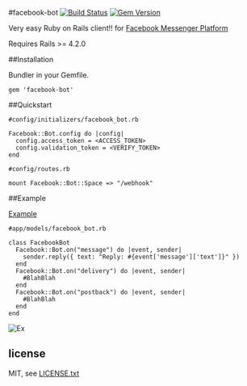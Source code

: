 #facebook-bot
[![Build Status](https://travis-ci.org/jun85664396/facebook-bot.svg?branch=master)](https://travis-ci.org/jun85664396/facebook-bot)
[![Gem Version](https://badge.fury.io/rb/facebook-bot.svg)](https://badge.fury.io/rb/facebook-bot)

Very easy Ruby on Rails client!! for [Facebook Messenger Platform](https://developers.facebook.com/docs/messenger-platform)

Requires Rails >= 4.2.0

##Installation

Bundler in your Gemfile.

    gem 'facebook-bot'

##Quickstart

    #config/initializers/facebook_bot.rb
    
    Facebook::Bot.config do |config|
      config.access_token = <ACCESS_TOKEN>
      config.validation_token = <VERIFY_TOKEN>
    end
    
    #config/routes.rb
    
    mount Facebook::Bot::Space => "/webhook"
    
    
##Example

[Example](https://github.com/jun85664396/facebook-bot/blob/master/example/facebook_bot.rb)

    #app/models/facebook_bot.rb
    
    class FacebookBot
      Facebook::Bot.on("message") do |event, sender|
        sender.reply({ text: "Reply: #{event['message']['text']}" })
      end
      Facebook::Bot.on("delivery") do |event, sender|
        #BlahBlah
      end
      Facebook::Bot.on("postback") do |event, sender|
        #BlahBlah
      end
    end
![Ex](https://camo.githubusercontent.com/2452b2ca2f748f2695e545c5c14e70356df5d673/68747470733a2f2f692e696d6775722e636f6d2f59544d4f5967362e676966)

## license

MIT, see [LICENSE.txt](LICENSE.txt)
